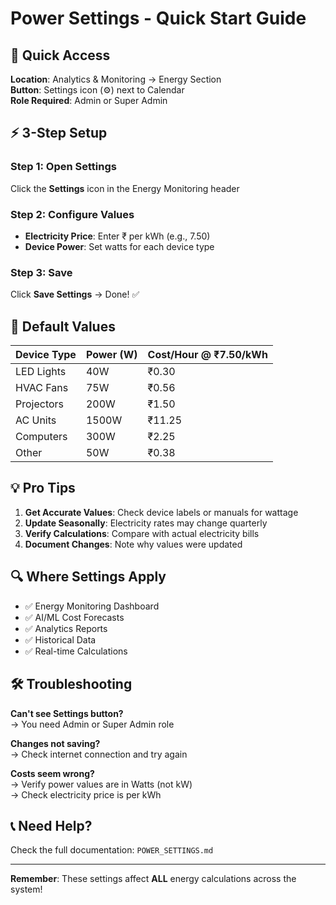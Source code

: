 # Power Settings - Quick Start Guide

## 🚀 Quick Access

**Location**: Analytics & Monitoring → Energy Section  
**Button**: Settings icon (⚙️) next to Calendar  
**Role Required**: Admin or Super Admin

## ⚡ 3-Step Setup

### Step 1: Open Settings
Click the **Settings** icon in the Energy Monitoring header

### Step 2: Configure Values
- **Electricity Price**: Enter ₹ per kWh (e.g., 7.50)
- **Device Power**: Set watts for each device type

### Step 3: Save
Click **Save Settings** → Done! ✅

## 📝 Default Values

| Device Type | Power (W) | Cost/Hour @ ₹7.50/kWh |
|-------------|-----------|------------------------|
| LED Lights  | 40W       | ₹0.30                  |
| HVAC Fans   | 75W       | ₹0.56                  |
| Projectors  | 200W      | ₹1.50                  |
| AC Units    | 1500W     | ₹11.25                 |
| Computers   | 300W      | ₹2.25                  |
| Other       | 50W       | ₹0.38                  |

## 💡 Pro Tips

1. **Get Accurate Values**: Check device labels or manuals for wattage
2. **Update Seasonally**: Electricity rates may change quarterly
3. **Verify Calculations**: Compare with actual electricity bills
4. **Document Changes**: Note why values were updated

## 🔍 Where Settings Apply

- ✅ Energy Monitoring Dashboard
- ✅ AI/ML Cost Forecasts
- ✅ Analytics Reports
- ✅ Historical Data
- ✅ Real-time Calculations

## 🛠️ Troubleshooting

**Can't see Settings button?**  
→ You need Admin or Super Admin role

**Changes not saving?**  
→ Check internet connection and try again

**Costs seem wrong?**  
→ Verify power values are in Watts (not kW)  
→ Check electricity price is per kWh

## 📞 Need Help?

Check the full documentation: `POWER_SETTINGS.md`

---

**Remember**: These settings affect **ALL** energy calculations across the system!
